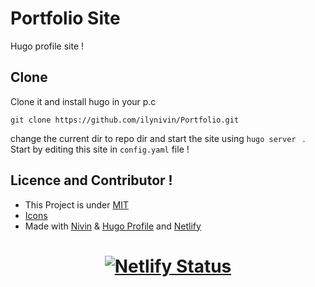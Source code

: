 # Portfolio Site 

Hugo profile site ! 

## Clone 

Clone it and install hugo in your p.c
```
git clone https://github.com/ilynivin/Portfolio.git

```
change the current dir to repo dir  and start the site using `hugo server ` . 
Start by editing this site in `config.yaml` file !

## Licence and Contributor !

 - This Project  is under [MIT](https://github.com/ilynivin/Portfolio/blob/master/LICENSE)
 - [Icons](https://icons8.com/)
 - Made with [Nivin](https://github.com/ilynivin) & [Hugo Profile](https://github.com/gurusabarish) and [Netlify](https://www.netlify.com/)

<h1 align = center >

[![Netlify Status](https://api.netlify.com/api/v1/badges/0927c174-542d-4697-83aa-94ec4d4509b6/deploy-status)](https://app.netlify.com/sites/nivins/deploys)

</h2>
